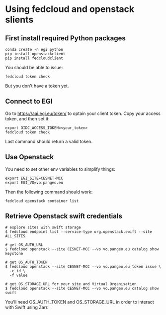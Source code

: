 # Using fedcloud and openstack slients

## First install required Python packages

```
conda create -n egi python
pip install openstackclient
pip install fedcloudclient
```

You should be able to issue:
```
fedcloud token check
```

But you don't have a token yet.

## Connect to EGI

Go to https://aai.egi.eu/token/ to optain your client token. Copy your access token, and then set it:

```
export OIDC_ACCESS_TOKEN=<your_token>
fedcloud token check
```

Last command should return a valid token.

## Use Openstack

You need to set other env variables to simplify things:

```
export EGI_SITE=CESNET-MCC
export EGI_VO=vo.pangeo.eu
```

Then the following command should work:
```
fedcloud openstack container list
```

## Retrieve Openstack swift credentials

```
# explore sites with swift storage
$ fedcloud endpoint list --service-type org.openstack.swift --site ALL_SITES

# get OS_AUTH_URL
$ fedcloud openstack --site CESNET-MCC --vo vo.pangeo.eu catalog show keystone

# get OS_AUTH_TOKEN
$ fedcloud openstack --site CESNET-MCC --vo vo.pangeo.eu token issue \
  -c id \
  -f value

# get OS_STORAGE_URL for your site and Virtual Organisation
$ fedcloud openstack --site CESNET-MCC --vo vo.pangeo.eu catalog show swift
```

You'll need OS_AUTH_TOKEN and OS_STORAGE_URL in order to interact with Swift using Zarr.